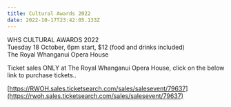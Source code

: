 ```yaml
---
title: Cultural Awards 2022
date: 2022-10-17T23:42:05.133Z
---
```

WHS CULTURAL AWARDS 2022  
Tuesday 18 October, 6pm start, $12 (food and drinks included)  
The Royal Whanganui Opera House  

Ticket sales ONLY at The Royal Whanganui Opera House, click on the below link to purchase tickets.. 

[https://RWOH.sales.ticketsearch.com/sales/salesevent/79637](https://rwoh.sales.ticketsearch.com/sales/salesevent/79637)